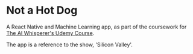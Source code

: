# Not a Hot Dog

A React Native and Machine Learning app, as part of the coursework for [The AI Whisperer's Udemy Course](https://www.udemy.com/course/react-native-deep-learning). 

The app is a reference to the show, 'Silicon Valley'.